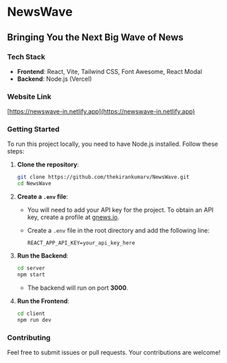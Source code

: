 # NewsWave

## Bringing You the Next Big Wave of News

### Tech Stack
- **Frontend**: React, Vite, Tailwind CSS, Font Awesome, React Modal
- **Backend**: Node.js (Vercel)

### Website Link
[https://newswave-in.netlify.app](https://newswave-in.netlify.app)

### Getting Started

To run this project locally, you need to have Node.js installed. Follow these steps:

1. **Clone the repository**:
   ```bash
   git clone https://github.com/thekirankumarv/NewsWave.git
   cd NewsWave
   ```

2. **Create a `.env` file**:
   - You will need to add your API key for the project. To obtain an API key, create a profile at [gnews.io](https://gnews.io).
   - Create a `.env` file in the root directory and add the following line:
     
     ```
     REACT_APP_API_KEY=your_api_key_here
     ```

3. **Run the Backend**:
   ```bash
   cd server
   npm start
   ```
   - The backend will run on port **3000**.

4. **Run the Frontend**:
   ```bash
   cd client
   npm run dev
   ```

### Contributing
Feel free to submit issues or pull requests. Your contributions are welcome!
